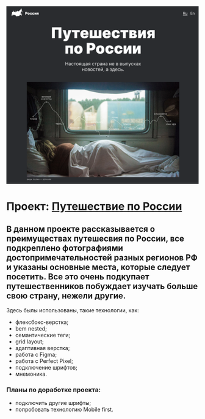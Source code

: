 <div>
  <img src="./images/photo.png" alt="скриншот проекта">
</div>

# Проект: [Путешествие по России](https://darinadanilova.github.io/russian-travel/)

## В данном проекте рассказывается о преимуществах путешесвия по России, все подкреплено фотографиями достопримечательностей разных регионов РФ и указаны основные места, которые следует посетить. Все это очень подкупает путешественников побуждает изучать больше свою страну, нежели другие.

Здесь былы использованы, такие технологии, как:

* флексбокс-верстка;
* bem nested;
* семантические теги;
* grid layout;
* адаптивная верстка;
* работа с Figma;
* работа с Perfect Pixel;
* подключение шрифтов;
* мнемоника.

### Планы по доработке проекта:

- подключить другие шрифты;
- попробовать технологию Mobile first.